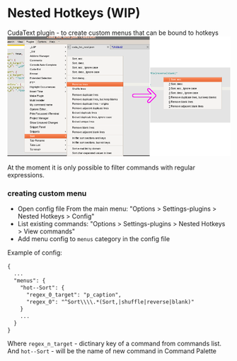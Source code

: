 # Nested Hotkeys (WIP)

CudaText plugin - to create custom menus that can be bound to hotkeys
![demo](readme/hot_nest.png)

At the moment it is only possible to filter commands with regular expressions.

### creating custom menu

* Open config file From the main menu: "Options > Settings-plugins > Nested Hotkeys > Config"
* List existing commands: "Options > Settings-plugins > Nested Hotkeys > View commands"
* Add menu config to `menus` category in the config file

Example of config:
```
{
  ...
  "menus": {
    "hot--Sort": {
      "regex_0_target": "p_caption",
      "regex_0": "^Sort\\\\.*(Sort,|shuffle|reverse|blank)"
    }
    ...
  }
}
```

Where `regex_n_target` - dictinary key of a command from commands list.
And `hot--Sort` - will be the name of new command in Command Palette
